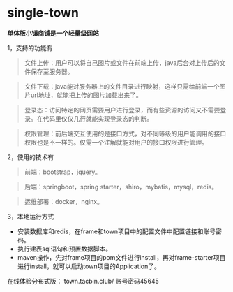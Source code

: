 # single-town
**单体版小镇商铺是一个轻量级网站**

1，支持的功能有
>文件上传：用户可以将自己图片或文件在前端上传，java后台对上传后的文件保存至服务器。

>文件下载：java能对服务器上的文件目录进行映射，这样只需给前端一个图片url地址，就能把上传的图片加载出来了。

>登录态：访问特定的网页需要用户进行登录，而有些资源的访问又不需要登录。在代码里仅仅几行就能实现登录态的判断。

>权限管理：前后端交互使用的是接口方式，对不同等级的用户能调用的接口权限也是不一样的。仅需一个注解就能对用户的接口权限进行管理。

2，使用的技术有
> 前端：bootstrap，jquery。

>后端：springboot，spring starter，shiro，mybatis，mysql，redis。

>运维部署：docker，nginx。

3，本地运行方式
* 安装数据库和redis，在frame和town项目中的配置文件中配置链接和账号密码。
* 执行建表sql语句和预置数据脚本。
* maven操作，先对frame项目的pom文件进行install，再对frame-starter项目进行install，就可以启动town项目的Application了。

在线体验分布式版： town.tacbin.club/ 账号密码45645

